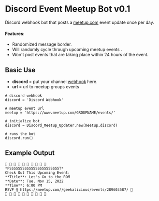 # Discord Event Meetup Bot v0.1

Discord webhook bot that posts a [meetup.com](https://www.meetup.com/) event update once per day.

#### Features:

- Randomized message border.
- Will randomly cycle through upcoming meetup events .
- Won't post events that are taking place within 24 hours of the event.

## Basic Use

- **discord** = put your channel [webhook](https://support.discord.com/hc/en-us/articles/228383668-Intro-to-Webhooks) here.
- **url** = url to meetup groups events

```
# discord webhook
discord = 'Discord Webhook'

# meetup event url
meetup = 'https://www.meetup.com/GROUPNAME/events/'

# initialize bot
discord = Discord_Meetup_Updater.new(meetup,discord)

# runs the bot
discord.run()
```

## Example Output

```
📣 📣 📣 📣 📣 📣 📣 📣 📣 📣 
*PSSSSSSSSSSSSSSSSSSSSSSST*
Check Out This Upcoming Event:
**Title**: Let's Go to the ROM
**Date**: Tue, Nov 15, 2022
**Time**: 6:00 PM
RSVP @ https://meetup.com//geekalicious/events/289603587/ 👀
📣 📣 📣 📣 📣 📣 📣 📣 📣 📣
```

